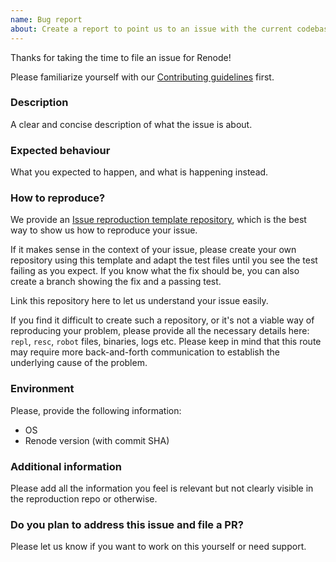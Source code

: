 ```yaml
---
name: Bug report
about: Create a report to point us to an issue with the current codebase
---
```


Thanks for taking the time to file an issue for Renode!

Please familiarize yourself with our [Contributing guidelines](https://github.com/renode/renode/blob/master/CONTRIBUTING.rst) first.

### Description

A clear and concise description of what the issue is about.

### Expected behaviour

What you expected to happen, and what is happening instead.

### How to reproduce?

We provide an [Issue reproduction template repository](https://github.com/renode/renode-issue-reproduction-template), which is the best way to show us how to reproduce your issue.

If it makes sense in the context of your issue, please create your own repository using this template and adapt the test files until you see the test failing as you expect.
If you know what the fix should be, you can also create a branch showing the fix and a passing test.

Link this repository here to let us understand your issue easily.

If you find it difficult to create such a repository, or it's not a viable way of reproducing your problem, please provide all the necessary details here: ``repl``, ``resc``, ``robot`` files, binaries, logs etc.
Please keep in mind that this route may require more back-and-forth communication to establish the underlying cause of the problem.

### Environment

Please, provide the following information:

- OS
- Renode version (with commit SHA)

### Additional information

Please add all the information you feel is relevant but not clearly visible in the reproduction repo or otherwise.

### Do you plan to address this issue and file a PR?

Please let us know if you want to work on this yourself or need support.
